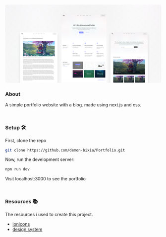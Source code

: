 <img src='public/images/cover.png' style='border-radius:5px;' />

<br/>

### About

A simple portfolio website with a blog. made using next.js and css.

<br/>

### Setup 🛠️

First, clone the repo

```bash
git clone https://github.com/demon-bixia/Portfolio.git
```

Now, run the development server:

```bash
npm run dev
```

Visit localhost:3000 to see the portfolio

<br/>

### Resources 📚

The resources i used to create this project.

<ul>
  <li><a href="http://ionicons.io/">ionicons</a></li>
  <li><a href="https://www.figma.com/file/Q4H3VR29az91gSe05cfwUD/Portfolio?type=design&node-id=0-1&mode=design&t=1PGgKpzACp8RMsde-0">design system</a></li>
</ul>
